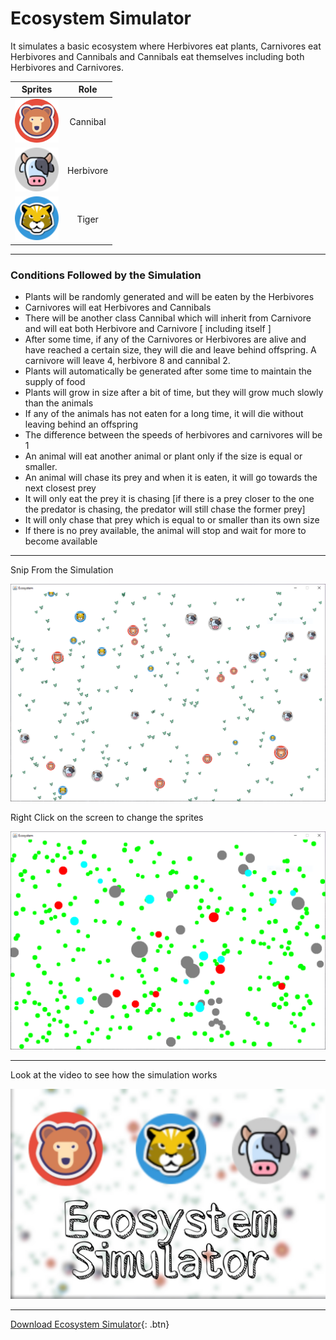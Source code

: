 # Ecosystem Simulator

It simulates a basic ecosystem where Herbivores eat plants, Carnivores eat Herbivores and Cannibals and Cannibals eat themselves including both Herbivores and Carnivores.

|                            Sprites                             |   Role    |
| :------------------------------------------------------------: | :-------: |
| <img src="assests/bear.png" alt="Bear[Cannibal]" width="70"/>  | Cannibal  |
| <img src="assests/deer.png" alt="Bear[Cannibal]" width="70"/>  | Herbivore |
| <img src="assests/tiger.png" alt="Bear[Cannibal]" width="70"/> |   Tiger   |

---

### Conditions Followed by the Simulation

- Plants will be randomly generated and will be eaten by the Herbivores
- Carnivores will eat Herbivores and Cannibals
- There will be another class Cannibal which will inherit from Carnivore and will eat both
  Herbivore and Carnivore [ including itself ]
- After some time, if any of the Carnivores or Herbivores are alive and have reached a
  certain size, they will die and leave behind offspring. A carnivore will leave 4, herbivore 8
  and cannibal 2.
- Plants will automatically be generated after some time to maintain the supply of food
- Plants will grow in size after a bit of time, but they will grow much slowly than the animals
- If any of the animals has not eaten for a long time, it will die without leaving behind an
  offspring
- The difference between the speeds of herbivores and carnivores will be 1
- An animal will eat another animal or plant only if the size is equal or smaller.
- An animal will chase its prey and when it is eaten, it will go towards the next closest prey
- It will only eat the prey it is chasing [if there is a prey closer to the one the predator is chasing, the predator will still chase the former prey]
- It will only chase that prey which is equal to or smaller than its own size
- If there is no prey available, the animal will stop and wait for more to become available

---

Snip From the Simulation

<img src="out/assests/GameSnip1.PNG" alt="Simulation" width="800"/>

Right Click on the screen to change the sprites

<img src="out/assests/GameSnip2.PNG" alt="Simulation" width="800"/>

---

Look at the video to see how the simulation works

<a href="https://youtu.be/gN1jaN9ncM0" target="_blank"><img src="out/assests/Thumbnail.jpg" 
alt="IMAGE ALT TEXT HERE" width="800"/></a>

---

[Download Ecosystem Simulator](https://github.com/ShehzadAslamOza/ecosystem-simulation/raw/main/out/artifacts/ecosystem_jar/ecosystem.jar){: .btn}
